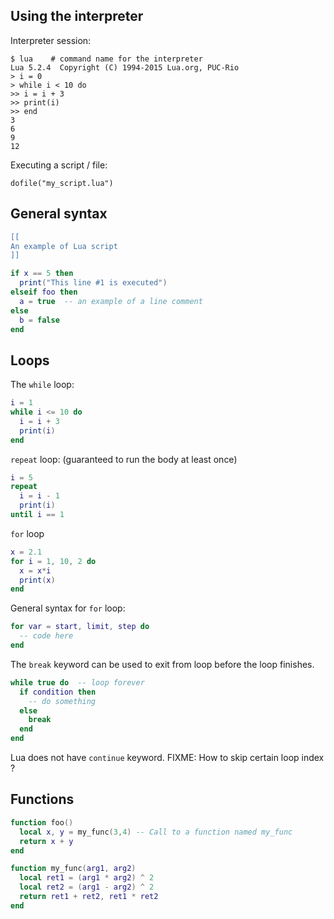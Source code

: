 ## Using the interpreter

Interpreter session:

```text
$ lua    # command name for the interpreter
Lua 5.2.4  Copyright (C) 1994-2015 Lua.org, PUC-Rio
> i = 0
> while i < 10 do
>> i = i + 3
>> print(i)
>> end
3
6
9
12
```

Executing a script / file:

```text
dofile("my_script.lua")
```


## General syntax

```lua
[[
An example of Lua script
]]

if x == 5 then
  print("This line #1 is executed")
elseif foo then
  a = true  -- an example of a line comment
else
  b = false
end
```


## Loops

The `while` loop:

```lua
i = 1
while i <= 10 do
  i = i + 3
  print(i)
end
```

`repeat` loop: (guaranteed to run the body at least once)

```lua
i = 5
repeat
  i = i - 1
  print(i)
until i == 1
```

`for` loop

```lua
x = 2.1
for i = 1, 10, 2 do
  x = x*i
  print(x)
end
```

General syntax for `for` loop:

```lua
for var = start, limit, step do
  -- code here
end
```

The `break` keyword can be used to exit from loop before the loop finishes.

```lua
while true do  -- loop forever
  if condition then
    -- do something
  else
    break
  end
end
```

Lua does not have `continue` keyword.
FIXME: How to skip certain loop index ?

## Functions

```lua
function foo()
  local x, y = my_func(3,4) -- Call to a function named my_func
  return x + y
end

function my_func(arg1, arg2)
  local ret1 = (arg1 * arg2) ^ 2
  local ret2 = (arg1 - arg2) ^ 2
  return ret1 + ret2, ret1 * ret2
end
```
